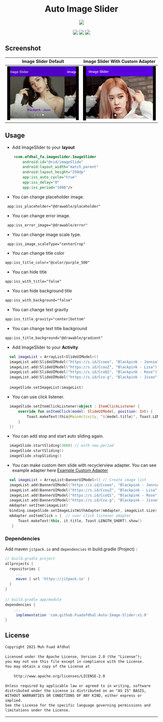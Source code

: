 
<p align="center">
  <h1 align="center">Auto Image Slider</h1>
</p>

<p align="center">
  <img src="https://media.suara.com/pictures/653x366/2020/06/01/61973-blackpink-soompi.jpg?ixid=MXwxMjA3fDB8MHxwaG90by1wYWdlfHx8fGVufDB8fHw%3D&ixlib=rb-1.2.1&auto=format&fit=crop&w=900&q=80"/>
</p>
<p align="center">
    <a><img src="https://img.shields.io/badge/Version-1.0-brightgreen.svg?style=flat"></a>
    <a><img src="https://img.shields.io/badge/Koltin-Suport-green?logo=kotlin&style=flat"></a>
    <a href="https://github.com/Fuadafdhal"><img src="https://img.shields.io/github/followers/Fuadafdhal?label=follow&style=social"></a>
</p>


## Screenshot
| Image Slider Default| Image Slider With Custom Adapter|
|---|---|
|![](assets/Example-1.gif)|![](assets/Example-2.gif)|


## Usage

-   Add ImageSlider to your **layout**

```xml
    <com.afdhal_fa.imageslider.ImageSlider
        android:id="@+id/imageSlide"
        android:layout_width="match_parent"
        android:layout_height="250dp"
        app:iss_auto_cycle="true"
        app:iss_delay="0"
        app:iss_period="1000"/>
```
-   You can change placeholder image.

```xml
 app:iss_placeholder="@drawable/placeholder"
```
-   You can change error image.

```xml
 app:iss_error_image="@drawable/error"
```

-   You can change image scale type.

```xml
 app:iss_image_scaleType="centerCrop"
``` 
-   You can change title color

```xml
app:iss_title_color="@color/purple_500"
```
-   You can hide title 

```xml
app:iss_with_title="false"
```

-   You can hide background title 

```xml
app:iss_with_background="false"
```

-   You can change text gravity

```xml
app:iss_title_gravity="center|bottom"
```

-   You can change text title background

```xml
app:iss_title_background="@drawable/gradient"
```


<!-- -   You can change indicators.

```xml
app:iss_selected_dot="@drawable/default_selected_dot"
app:iss_unselected_dot="@drawable/default_unselected_dot"
```
 -->
 
 
 -   Add ImageSlider to your **Activity**

```kt
  val imageList = ArrayList<SlideUIModel>() 
  imageList.add(SlideUIModel("https://s.id/Ccoeo", "Blackpink - Jennie"))
  imageList.add(SlideUIModel("https://s.id/CcouZ", "Blackpink - Lisa"))
  imageList.add(SlideUIModel("https://s.id/CcoQ1", "Blackpink - Rose"))
  imageList.add(SlideUIModel("https://s.id/Cco-g", "Blackpink - Jisoo"))

  imageSlide.setImageList(imageList)
```

-   You can use click listener.

```kt
  imageSlide.setItemClickListener(object : ItemClickListener {
      override fun onItemClick(model: SlideUIModel, position: Int) {
          Toast.makeText(this@MainActivity, "${model.title}", Toast.LENGTH_SHORT).show()
      }
  })
```

-   You can add stop and start auto sliding again.

```kt
  imageSlide.startSliding(3000) // with new period
  imageSlide.startSliding()
  imageSlide.stopSliding()
```

-   You can make custom item slide with recyclerview adapter. You can see example adapter here <a href="https://github.com/Fuadafdhal/Auto-Image-Slider/blob/master/app/src/main/java/com/afdhal_fa/imagesliderlibarary/SampleAdapter.kt">Example Custom Adapter</a>
```kt
  val imageList = ArrayList<BannerUIModel>() // Create image list
  imageList.add(BannerUIModel("https://s.id/Ccoeo", "Blackpink - Jennie"))
  imageList.add(BannerUIModel("https://s.id/CcouZ", "Blackpink - Lisa"))
  imageList.add(BannerUIModel("https://s.id/CcoQ1", "Blackpink - Rose"))
  imageList.add(BannerUIModel("https://s.id/Cco-g", "Blackpink - Jisoo"))
  mAdapter.setItem(imageList)
  binding.imageSlide.setImageListWithAdapter(mAdapter, imageList.size)
  mAdapter.onItemClick = {  // user click listener adapter
      Toast.makeText(this, it.title, Toast.LENGTH_SHORT).show()
   }
```

### Dependencies
 Add maven `jitpack.io` and `dependencies` in build.gradle (Project) :
 ```gradle
 // build.gradle project
 allprojects {
   repositories {
      ...
      maven { url 'https://jitpack.io' }
   }
 }
 
 // build.gradle app/module
 dependencies {
     ...
      implementation 'com.github.Fuadafdhal:Auto-Image-Slider:v1.0'
 }
 ```

## License
```
Copyright 2021 Muh Fuad Afdhal

Licensed under the Apache License, Version 2.0 (the "License");
you may not use this file except in compliance with the License.
You may obtain a copy of the License at

    http://www.apache.org/licenses/LICENSE-2.0

Unless required by applicable law or agreed to in writing, software
distributed under the License is distributed on an "AS IS" BASIS,
WITHOUT WARRANTIES OR CONDITIONS OF ANY KIND, either express or implied.
See the License for the specific language governing permissions and
limitations under the License.
```
---
